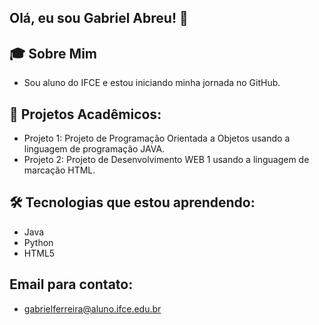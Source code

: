 ## Olá, eu sou Gabriel Abreu! 👋
## 🎓 Sobre Mim
- Sou aluno do IFCE e estou iniciando minha jornada no GitHub.

## 🚀 Projetos Acadêmicos:
- Projeto 1: Projeto de Programação Orientada a Objetos usando a linguagem de programação JAVA.
- Projeto 2: Projeto de Desenvolvimento WEB 1 usando a linguagem de marcação HTML.

## 🛠️ Tecnologias que estou aprendendo:
- Java
- Python
- HTML5

## Email para contato:
- gabrielferreira@aluno.ifce.edu.br
